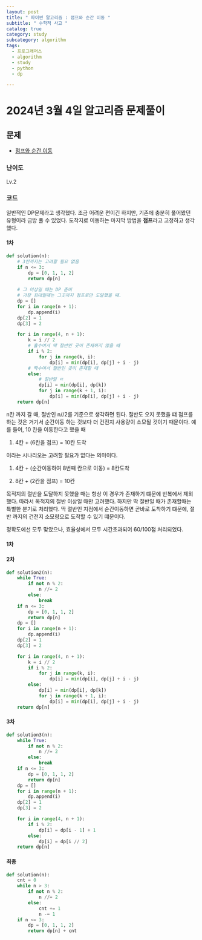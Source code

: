 ```yaml
---
layout: post
title: " 파이썬 알고리즘 : 점프와 순간 이동 "
subtitle: " 수학적 사고 "
catalog: true
category: study
subcategory: algorithm
tags:
  - 프로그래머스
  - algorithm
  - study
  - python
  - dp

---
```


# 2024년 3월 4일 알고리즘 문제풀이

## 문제

- [점프와 순간 이동](https://school.programmers.co.kr/learn/courses/30/lessons/12980)

### 난이도

Lv.2

### 코드

일반적인 DP문제라고 생각했다. 조금 어려운 편이긴 하지만, 기존에 충분히 풀어봤던 유형이라 금방 풀 수 있었다. 도착지로 이동하는 마지막 방법을 **점프**라고 고정하고 생각했다. 

#### 1차

```python
def solution(n):
    # 3칸까지는 고려할 필요 없음
    if n <= 3:
        dp = [0, 1, 1, 2]
        return dp[n]
    
    # 그 이상일 때는 DP 준비
    # 가장 최대일때는 그곳까지 점프로만 도달했을 때.
    dp = []
    for i in range(n + 1):
        dp.append(i)
    dp[2] = 1
    dp[3] = 2

    for i in range(4, n + 1):
        k = i // 2
        # 홀수여서 딱 절반인 곳이 존재하지 않을 때
        if i % 2:
            for j in range(k, i):
                dp[i] = min(dp[i], dp[j] + i - j)
        # 짝수여서 절반인 곳이 존재할 때
        else:
            # 절반일 ㄸ
            dp[i] = min(dp[i], dp[k])
            for j in range(k + 1, i):
                dp[i] = min(dp[i], dp[j] + i - j)
    return dp[n]
```

 n칸 까지 갈 때, 절반인 n//2를 기준으로 생각하면 된다. 절반도 오지 못했을 떄 점프를 하는 것은 거기서 순간이동 하는 것보다 더 건전지 사용량이 소모될 것이기 때문이다. 예를 들어, 10 칸을 이동한다고 했을 때 

1. 4칸 + (6칸을 점프) = 10칸 도착

이라는 시나리오는 고려할 필요가 없다는 의미이다.

1. 4칸 + (순간이동하여 8번째 칸으로 이동) = 8칸도착

2. 8칸 + (2칸을 점프) = 10칸

목적지의 절반을 도달하지 못했을 때는 항상 이 경우가 존재하기 떄문에 반복에서 제외했다. 따라서 목적지의 절반 이상일 때만 고려했다. 하지만 딱 절반일 때가 존재할때는 특별한 분기로 처리했다. 딱 절반인 지점에서 순간이동하면 곧바로 도착하기 떄문에, 절반 까지의 건전지 소모량으로 도착할 수 있기 떄문이다.

 정확도에선 모두 맞았으나, 효율성에서 모두 시간초과되어 60/100점 처리되었다.

#### 1차

#### 2차

```python
def solution2(n):
    while True:
        if not n % 2:
            n //= 2
        else:
            break
    if n <= 3:
        dp = [0, 1, 1, 2]
        return dp[n]
    dp = []
    for i in range(n + 1):
        dp.append(i)
    dp[2] = 1
    dp[3] = 2

    for i in range(4, n + 1):
        k = i // 2
        if i % 2:
            for j in range(k, i):
                dp[i] = min(dp[i], dp[j] + i - j)
        else:
            dp[i] = min(dp[i], dp[k])
            for j in range(k + 1, i):
                dp[i] = min(dp[i], dp[j] + i - j)
    return dp[n]
```



#### 3차

```python
def solution3(n):
    while True:
        if not n % 2:
            n //= 2
        else:
            break
    if n <= 3:
        dp = [0, 1, 1, 2]
        return dp[n]
    dp = []
    for i in range(n + 1):
        dp.append(i)
    dp[2] = 1
    dp[3] = 2

    for i in range(4, n + 1):
        if i % 2:
            dp[i] = dp[i - 1] + 1
        else:
            dp[i] = dp[i // 2]
    return dp[n]
```



#### 최종

```python
def solution(n):
    cnt = 0
    while n > 3:
        if not n % 2:
            n //= 2
        else:
            cnt += 1
            n -= 1
    if n <= 3:
        dp = [0, 1, 1, 2]
        return dp[n] + cnt
```


